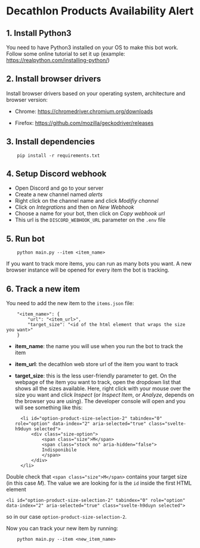 # Decathlon Products Availability Alert

## 1. Install Python3

You need to have Python3 installed on your OS to make this bot work. Follow some online tutorial to set it up (example: <https://realpython.com/installing-python/>)

## 2. Install browser drivers

Install browser drivers based on your operating system, architecture and browser version:

* Chrome: <https://chromedriver.chromium.org/downloads>

* Firefox: <https://github.com/mozilla/geckodriver/releases>

## 3. Install dependencies

        pip install -r requirements.txt

## 4. Setup Discord webhook

* Open Discord and go to your server
* Create a new channel named _alerts_
* Right click on the channel name and click _Modifiy channel_
* Click on _Integrations_ and then on _New Webhook_
* Choose a name for your bot, then click on _Copy webhook url_
* This url is the `DISCORD_WEBHOOK_URL` parameter on the `.env` file

## 5. Run bot

        python main.py --item <item_name>

If you want to track more items, you can run as many bots you want. A new browser instance will be opened for every item the bot is tracking.

## 6. Track a new item

You need to add the new item to the `items.json` file:

        "<item_name>": {
            "url": "<item_url>",
            "target_size": "<id of the html element that wraps the size you want>"
        }

* **item_name**: the name you will use when you run the bot to track the item
* **item_url**: the decathlon web store url of the item you want to track
* **target_size**: this is the less user-friendly parameter to get. On the webpage of the item you want to track, open the dropdown list that shows all the sizes available. Here, right click with your mouse over the size you want and click _Inspect_ (or _Inspect Item_, or _Analyze_, depends on the browser you are using). The developer console will open and you will see something like this:

        <li id="option-product-size-selection-2" tabindex="0" role="option" data-index="2" aria-selected="true" class="svelte-h9duyn selected">
            <div class="size-option">
                <span class="size">M</span>
                <span class="stock no" aria-hidden="false">
                Indisponibile
                </span>
            </div>
        </li>

Double check that `<span class="size">M</span>` contains your target size (in this case _M_). The value we are looking for is the `id` inside the first HTML element  

    <li id="option-product-size-selection-2" tabindex="0" role="option" data-index="2" aria-selected="true" class="svelte-h9duyn selected">

so in our case `option-product-size-selection-2`.

Now you can track your new item by running:

        python main.py --item <new_item_name>
